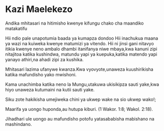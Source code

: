 # Kazi Maelekezo

Andika mhitasari na hitimisho kwenye kifungu chako cha maandiko matakatifu

Hii ndio pale unapotumia baada ya kumapza dondoo Hii inachukua maana ya wazi na kuiweka kwenye matumizi ya vitendo. Hii ni jinsi gani nitavyo itikia kwenye neno ambalo dhambi itanifanya niwe mbaya,kwa kanuni zipi nitajitoa katika kushindwa, matundu yapi ya kuepuka,katika matendo yapi yanayo athiri,na ahadi zipi za kushika.

Mhitasari lazima ufanywe kwanza.Kwa vyovyote,unaweza kuushirikisha katika mafundisho yako mwishoni.

Kama unachimba katika neno la Mungu,utakuwa ukisikipza sauti yake,kwa hiyo unaweza kutumaini na kutii sauti yake.

Siku zote hakikisha umejiweka chini ya ukwep wake na sio ukwep wako!;

Maarifa ya uongo huponda,au hutupa kiburi. (1 Wakor. 1:8; Wakol. 2:18).

Jihadhari ule uongo au mafundisho potofu yatasababisha mabishano na mashindano.

